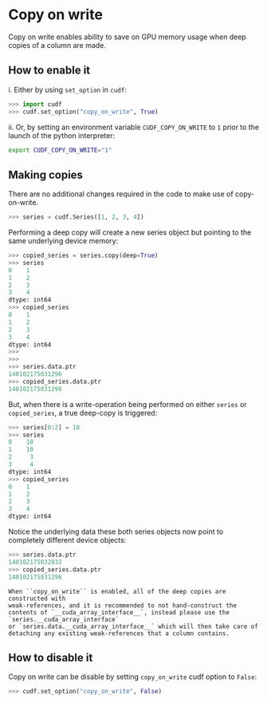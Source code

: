 # Copy on write

Copy on write enables ability to save on GPU memory usage when deep copies of a column
are made.

## How to enable it

i. Either by using `set_option` in `cudf`:

```python
>>> import cudf
>>> cudf.set_option("copy_on_write", True)
```

ii. Or, by setting an environment variable ``CUDF_COPY_ON_WRITE`` to ``1`` prior to the
launch of the python interpreter:

```bash
export CUDF_COPY_ON_WRITE="1"
```


## Making copies

There are no additional changes required in the code to make use of copy-on-write.

```python
>>> series = cudf.Series([1, 2, 3, 4])
```

Performing a deep copy will create a new series object but pointing to the
same underlying device memory:

```python
>>> copied_series = series.copy(deep=True)
>>> series
0    1
1    2
2    3
3    4
dtype: int64
>>> copied_series
0    1
1    2
2    3
3    4
dtype: int64
>>> 
>>> 
>>> series.data.ptr
140102175031296
>>> copied_series.data.ptr
140102175031296
```

But, when there is a write-operation being performed on either ``series`` or
``copied_series``, a true deep-copy is triggered:

```python
>>> series[0:2] = 10
>>> series
0    10
1    10
2     3
3     4
dtype: int64
>>> copied_series
0    1
1    2
2    3
3    4
dtype: int64
```

Notice the underlying data these both series objects now point to completely
different device objects:

```python
>>> series.data.ptr
140102175032832
>>> copied_series.data.ptr
140102175031296
```

````{Warning}
When ``copy_on_write`` is enabled, all of the deep copies are constructed with 
weak-references, and it is recommended to not hand-construct the contents of `__cuda_array_interface__`, instead please use the `series.__cuda_array_interface`
or `series.data.__cuda_array_interface__` which will then take care of detaching any existing weak-references that a column contains.
````


## How to disable it


Copy on write can be disable by setting ``copy_on_write`` cudf option to ``False``:

```python
>>> cudf.set_option("copy_on_write", False)
```